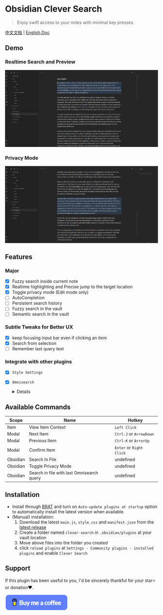 # Obsidian Clever Search

> Enjoy swift access to your notes with minimal key presses

[中文文档](README-ZH.md) | [English Doc](README.md)

## Demo

### Realtime Search and Preview

![demo-search-in-file](assets/images/demo-search-in-file.gif)

### Privacy Mode

![demo-privacy-mode](assets/images/demo-privacy-mode.gif)

## Features

### Major

- [x] Fuzzy search inside current note
- [x] Realtime highlighting and Precise jump to the target location
- [x] Toggle privacy mode (Edit mode only)
- [ ] AutoCompletion
- [ ] Persistent search history
- [ ] Fuzzy search in the vault
- [ ] Semantic search in the vault

### Subtle Tweaks for Better UX

- [x] keep focusing input bar even if clicking an item
- [x] Search from selection
- [ ] Remember last query text

### Integrate with other plugins

- [x] `Style Settings`
- [x] `Omnisearch`
    <details><summary>Details</summary>
        New command:<br>"Search in file with last Omnisearch query"<br><br>
        Use case:<br>
        When you confirm an in-vault search by Omnisearch and think there might be more matched text that are not listed by Omnisearch in current file, trigger this command will open a in-file search modal and fill the search bar with last query in Omnisearch.<br><br>
        Note: <br>this is just a temporary workaround for a better in-vault search. I will implement full-featured in-vault search without dependency on Omnisearch in the future.
    </details>


## Available Commands

| Scope    | Name                | Hotkey                   |
| -------- | ------------------- | ------------------------ |
| Item     | View Item Context   | `Left Click`             |
| Modal    | Next Item           | `Ctrl-J` or `ArrowDown`  |
| Modal    | Previous Item       | `Ctrl-K` or `ArrorUp`    |
| Modal    | Confirm Item        | `Enter` or `Right Click` |
| Obsidian | Search In File      | undefined                |
| Obsidian | Toggle Privacy Mode | undefined                |
| Obsidian | Search in file with last Omnisearch query | undefined |

## Installation

- Install through [BRAT](https://github.com/TfTHacker/obsidian42-brat) and turn on `Auto-update plugins at startup` option to automatically install the latest version when available.
- (Manual) installation:
    1. Download the latest `main.js`, `style.css` and `manifest.json` from the [latest release](https://github.com/yan42685/obsidian-clever-search/releases)
    2. Create a folder named `clever-search` in `.obsidian/plugins` at your vault location
    3. Move above files into the folder you created
    4. click `reload plugins` at `Settings - Community plugins - installed plugins` and enable `Clever Search`

## Support

If this plugin has been useful to you, I'd be sincerely thankful for your star⭐ or donation❤️.

[![image](assets/images/buymeacoffee.png)](https://www.buymeacoffee.com/AlexClifton)
